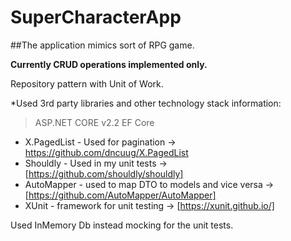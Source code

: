 # SuperCharacterApp
##The application mimics sort of RPG game.

**Currently CRUD operations implemented only.**

Repository pattern with Unit of Work.

*Used 3rd party libraries and other technology stack information:

   >ASP.NET CORE v2.2
   >EF Core

* X.PagedList - Used for pagination -> https://github.com/dncuug/X.PagedList
* Shouldly - Used in my unit tests  -> [https://github.com/shouldly/shouldly]
* AutoMapper - used to map DTO to models and vice versa -> [https://github.com/AutoMapper/AutoMapper]
* XUnit - framework for unit testing -> [https://xunit.github.io/]


Used InMemory Db instead mocking for the unit tests.
